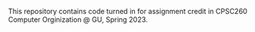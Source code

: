 This repository contains code turned in for assignment credit in CPSC260 Computer Orginization @ GU, Spring 2023.
